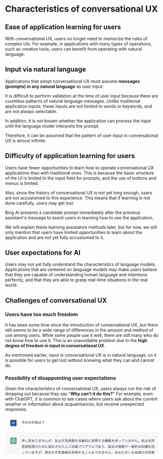 # Characteristics of conversational UX

## Ease of application learning for users

With conversational UX, users no longer need to memorize the rules of complex UIs. For example, in applications with many types of operations, such as creative tools, users can benefit from operating with natural language.

## Input via natural language

Applications that adopt conversational UX must assume **messages (prompts) in any natural language** as user input.

It is difficult to perform validation at the time of user input because there are countless patterns of natural language messages. Unlike traditional application inputs, these inputs are not limited to words or keywords, and are not always selectable.

In addition, it is not known whether the application can process the input until the language model interprets the prompt.

Therefore, it can be assumed that the pattern of user input in conversational UX is almost infinite.

## Difficulty of application learning for users

Users have fewer opportunities to learn how to operate conversational UX applications than with traditional ones. This is because the basic structure of the UI is limited to the input field for prompts, and the use of buttons and menus is limited.

Also, since the history of conversational UX is not yet long enough, users are not accustomed to this experience. This means that if learning is not done carefully, users may get lost.

Bing AI presents a candidate prompt immediately after the previous assistant's message to assist users in learning how to use the application.

We will explain these learning assistance methods later, but for now, we will only mention that users have limited opportunities to learn about the application and are not yet fully accustomed to it.

## User expectations for AI

Users may not yet fully understand the characteristics of language models. Applications that are centered on language models may make users believe that they are capable of understanding human language and intentions perfectly, and that they are able to grasp real-time situations in the real world.

## Challenges of conversational UX

### Users have too much freedom

It has been some time since the introduction of conversational UX, but there still seems to be a wide range of differences in the amount and method of use among users. While some people use it well, there are still many who do not know how to use it. This is an unavoidable problem due to the **high degree of freedom in input in conversational UX**.

As mentioned earlier, input in conversational UX is in natural language, so it is possible for users to get lost without knowing what they can and cannot do.

### Possibility of disappointing user expectations

Given the characteristics of conversational UX, users always run the risk of dropping out because they say "**Why can't it do this?**" For example, even with ChatGPT, it is common to see cases where users ask about the current weather or information about acquaintances, but receive unexpected responses.

![Disappointing](./zannen.png)

